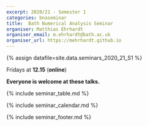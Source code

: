 ```yaml
---
excerpt: 2020/21 - Semester 1
categories: bnaseminar
title:  Bath Numerical Analysis Seminar
organiser: Matthias Ehrhardt
organiser_email: m.ehrhardt@bath.ac.uk
organiser_url: https://mehrhardt.github.io
---
```

{% assign datafile=site.data.seminars_2020_21_S1 %}

<p> Fridays at <b>12.15</b> (<b>online</b>) </p>
  
<p> <b> Everyone is welcome at these talks. </b> </p>

{% include seminar_table.md %}

{% include seminar_calendar.md %}    

{% include seminar_footer.md %}
